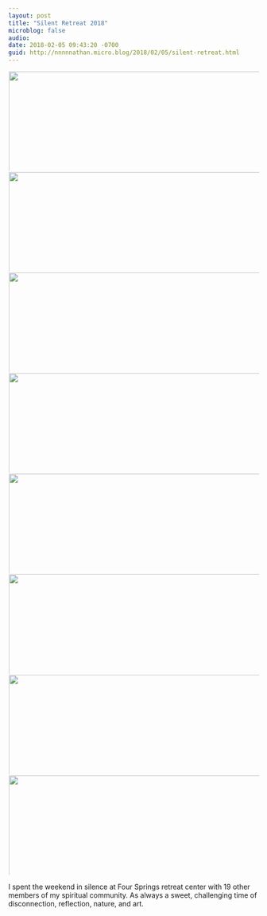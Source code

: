 ```yaml
---
layout: post
title: "Silent Retreat 2018"
microblog: false
audio: 
date: 2018-02-05 09:43:20 -0700
guid: http://nnnnnathan.micro.blog/2018/02/05/silent-retreat.html
---
```




<img src="http://status.yergler.net/uploads/2018/f5458dcc63.jpg" width="600" height="600" style="max-height: 200px; width: auto; padding: 1px;" /><img src="http://status.yergler.net/uploads/2018/0350239bc0.jpg" width="600" height="600" style="max-height: 200px; width: auto; padding: 1px;" /><img src="http://status.yergler.net/uploads/2018/ebe4f02fd8.jpg" width="600" height="600" style="max-height: 200px; width: auto; padding: 1px;" /><img src="http://status.yergler.net/uploads/2018/2b8405412f.jpg" width="600" height="600" style="max-height: 200px; width: auto; padding: 1px;" /><img src="http://status.yergler.net/uploads/2018/e1d98ed1df.jpg" width="600" height="600" style="max-height: 200px; width: auto; padding: 1px;" /><img src="http://status.yergler.net/uploads/2018/eba198c9ec.jpg" width="600" height="600" style="max-height: 200px; width: auto; padding: 1px;" /><img src="http://status.yergler.net/uploads/2018/96f8b3e2d2.jpg" width="600" height="600" style="max-height: 200px; width: auto; padding: 1px;" /><img src="http://status.yergler.net/uploads/2018/d6b54a56c5.jpg" width="600" height="600" style="max-height: 200px; width: auto; padding: 1px;" />

I spent the weekend in silence at Four Springs retreat center with 19 other members of my spiritual community. As always a sweet, challenging time of disconnection, reflection, nature, and art. 




